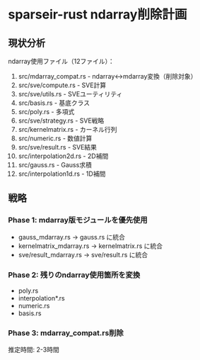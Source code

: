 # sparseir-rust ndarray削除計画

## 現状分析

ndarray使用ファイル（12ファイル）：
1. src/mdarray_compat.rs - ndarray↔mdarray変換（削除対象）
2. src/sve/compute.rs - SVE計算
3. src/sve/utils.rs - SVEユーティリティ
4. src/basis.rs - 基底クラス
5. src/poly.rs - 多項式
6. src/sve/strategy.rs - SVE戦略
7. src/kernelmatrix.rs - カーネル行列
8. src/numeric.rs - 数値計算
9. src/sve/result.rs - SVE結果
10. src/interpolation2d.rs - 2D補間
11. src/gauss.rs - Gauss求積
12. src/interpolation1d.rs - 1D補間

## 戦略

### Phase 1: mdarray版モジュールを優先使用
- gauss_mdarray.rs → gauss.rs に統合
- kernelmatrix_mdarray.rs → kernelmatrix.rs に統合
- sve/result_mdarray.rs → sve/result.rs に統合

### Phase 2: 残りのndarray使用箇所を変換
- poly.rs
- interpolation*.rs
- numeric.rs
- basis.rs

### Phase 3: mdarray_compat.rs削除

推定時間: 2-3時間
